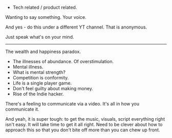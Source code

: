 - Tech related / product related.

Wanting to say something. Your voice.

And yes - do this under a different YT channel. That is anonymous.

Just speak what's on your mind.

----

The wealth and happiness paradox.

- The illnesses of abundance. Of overstimulation.
- Mental illness.
- What is mental strength?
- Competition is conformity.
- Life is a single player game.
- Don't feel guilty about making money.
- Rise of the Indie hacker.

There's a feeling to communicate via a video. It's all in how you communicate it.

And yeah, it is super tough: to get the music, visuals, script everything right isn't easy. It will take time to get it all right. Need to be clever about how to approach this so that you don't bite off more than you can chew up front.

